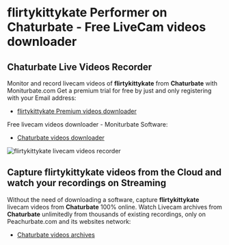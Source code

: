# flirtykittykate Performer on Chaturbate - Free LiveCam videos downloader

## Chaturbate Live Videos Recorder

Monitor and record livecam videos of **flirtykittykate** from **Chaturbate** with Moniturbate.com
Get a premium trial for free by just and only registering with your Email address:
* [flirtykittykate Premium videos downloader](https://moniturbate.com/request-demo-licence-key.html)

Free livecam videos downloader - Moniturbate Software:
* [Chaturbate videos downloader](https://moniturbate.com/moniturbate-download-software.html)

![flirtykittykate livecam videos recorder](https://peachurnet.com/templates/moniturbate-software.png)


## Capture flirtykittykate videos from the Cloud and watch your recordings on Streaming

Without the need of downloading a software, capture **flirtykittykate** livecam videos from **Chaturbate** 100% online.
Watch Livecam archives from **Chaturbate** unlimitedly from thousands of existing recordings, only on Peachurbate.com and its websites network:
* [Chaturbate videos archives](https://peachurnet.com/)
